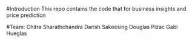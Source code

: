 #Introduction
This repo contains the code that for business insights and price prediction

#Team:
Chitra Sharathchandra
Darish Sakeesing
Douglas Pizac
Gabi Hueglas
